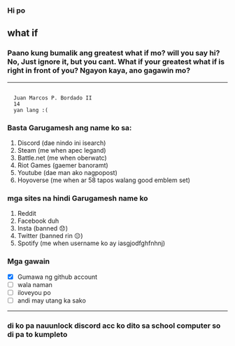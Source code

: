### Hi po

## **what if**             

### Paano kung bumalik ang greatest what if mo? will you say hi? No, Just ignore it, but you cant. What if your greatest what if is right in front of you? Ngayon kaya, ano gagawin mo?

---


```

  Juan Marcos P. Bordado II
  14
  yan lang :(

```
### Basta Garugamesh ang name ko sa:
1. Discord (dae nindo ini isearch)
2. Steam (me when apec legand)
3. Battle.net (me when oberwatc)
4. Riot Games (gaemer banoramt)
5. Youtube (dae man ako nagpopost)
6. Hoyoverse (me when ar 58 tapos walang good emblem set)
### mga sites na hindi Garugamesh name ko
1. Reddit 
2. Facebook duh
3. Insta (banned 😞)
4. Twitter (banned rin 😔)
5. Spotify (me when username ko ay iasgjodfghfnhnj)

### Mga gawain
- [x] Gumawa ng github account
- [ ] wala naman
- [ ] iloveyou po
- [ ] andi may utang ka sako
---
### **di ko pa nauunlock discord acc ko dito sa school computer so di pa to kumpleto**
